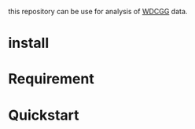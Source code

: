 this repository can be use for analysis of [WDCGG](https://gaw.kishou.go.jp/jp) data.

# install 

# Requirement

# Quickstart


